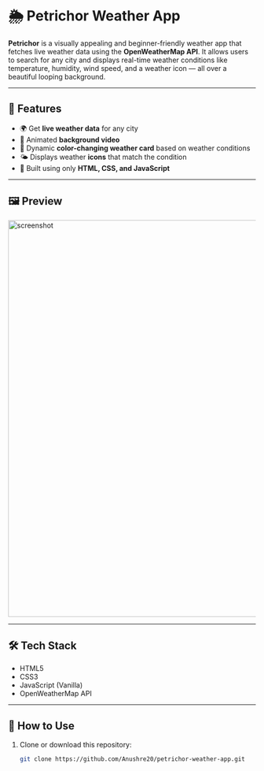 # 🌦️ Petrichor Weather App

**Petrichor** is a visually appealing and beginner-friendly weather app that fetches live weather data using the **OpenWeatherMap API**. It allows users to search for any city and displays real-time weather conditions like temperature, humidity, wind speed, and a weather icon — all over a beautiful looping background.

---

## 🚀 Features

- 🌍 Get **live weather data** for any city
- 🎥 Animated **background video**
- 🎨 Dynamic **color-changing weather card** based on weather conditions
- 🌤️ Displays weather **icons** that match the condition
- 🧠 Built using only **HTML, CSS, and JavaScript**

---

## 🖼️ Preview

<img width="1199" height="806" alt="screenshot" src="https://github.com/user-attachments/assets/14caf5b5-667e-4c5a-9565-898e869a3aa0" />
  
---

## 🛠️ Tech Stack

- HTML5  
- CSS3  
- JavaScript (Vanilla)  
- OpenWeatherMap API  

---

## 🔧 How to Use

1. Clone or download this repository:
   ```bash
   git clone https://github.com/Anushre20/petrichor-weather-app.git
  
